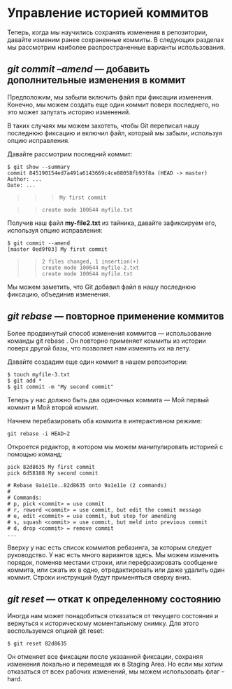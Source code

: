 # Управление историей коммитов

Теперь, когда мы научились сохранять изменения в репозитории, давайте изменим ранее сохраненные коммиты. В следующих разделах мы рассмотрим наиболее распространенные варианты использования.

## ___git commit –amend___ — добавить дополнительные изменения в коммит

Предположим, мы забыли включить файл при фиксации изменения. Конечно, мы можем создать еще один коммит поверх последнего, но это может запутать историю изменений.

В таких случаях мы можем захотеть, чтобы Git переписал нашу последнюю фиксацию и включил файл, который мы забыли, используя опцию исправления.

Давайте рассмотрим последний коммит:

`$ git show --summary`  
`commit 845190154ed7a491a6143669c4ce88058fb93f8a (HEAD -> master)`  
`Author: ...`  
`Date: ...`  

>>>`My first commit`  

>>`create mode 100644 myfile.txt`  

Получив наш файл **my-file2.txt** из тайника, давайте зафиксируем его, используя опцию исправления:

`$ git commit --amend`  
`[master 0ed9f03] My first commit`  
>>`2 files changed, 1 insertion(+)`  
`create mode 100644 myfile-2.txt`  
`create mode 100644 myfile.txt`  

Мы можем заметить, что Git добавил файл в нашу последнюю фиксацию, объединив изменения.

## ___git rebase___ — повторное применение коммитов

Более продвинутый способ изменения коммитов — использование команды git rebase . Он повторно применяет коммиты из истории поверх другой базы, что позволяет нам изменять их на лету.

Давайте создадим еще один коммит в нашем репозитории:

`$ touch myfile-3.txt`  
`$ git add *`  
`$ git commit -m "My second commit"`  

Теперь у нас должно быть два одиночных коммита — Мой первый коммит и Мой второй коммит.

Начнем перебазировать оба коммита в интерактивном режиме:

`git rebase -i HEAD~2`  

Откроется редактор, в котором мы можем манипулировать историей с помощью команд:

`pick 82d8635 My first commit`  
`pick 6d58108 My second commit`  

`# Rebase 9a1e11e..82d8635 onto 9a1e11e (2 commands)`  
`#`  
`# Commands:`  
`# p, pick <commit> = use commit`  
`# r, reword <commit> = use commit, but edit the commit message`  
`# e, edit <commit> = use commit, but stop for amending`  
`# s, squash <commit> = use commit, but meld into previous commit`  
`# d, drop <commit> = remove commit`  
`...`  

Вверху у нас есть список коммитов ребазинга, за которым следует руководство. У нас есть много вариантов здесь. Мы можем изменить порядок, поменяв местами строки, или перефразировать сообщение коммита, или сжать их в одно, отредактировать или даже удалить один коммит. Строки инструкций будут применяться сверху вниз.

## ___git reset___ — откат к определенному состоянию

Иногда нам может понадобиться отказаться от текущего состояния и вернуться к историческому моментальному снимку. Для этого воспользуемся опцией git reset:

`$ git reset 82d8635`  

Он отменяет все фиксации после указанной фиксации, сохраняя изменения локально и перемещая их в Staging Area. Но если мы хотим отказаться от всех рабочих изменений, мы можем использовать флаг –hard.